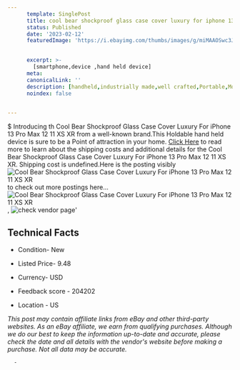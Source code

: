 ```yaml
---
      template: SinglePost
      title: cool bear shockproof glass case cover luxury for iphone 13 pro max 12 11 xs xr
      status: Published
      date: '2023-02-12'
      featuredImage: 'https://i.ebayimg.com/thumbs/images/g/miMAAOSwc3JjwQNA/s-l225.jpg'
       

      excerpt: >-
        [smartphone,device ,hand held device]
      meta:
      canonicalLink: ''
      description: [handheld,industrially made,well crafted,Portable,Mobile,Compact,Convenient,Lightweight,Maneuverable,Man-portable,Miniature,Carriable,Hand-held,Light,Holdable,Transportable,Mobile device,Pocket-sized,On-the-go,Wireless,Cordless,Compact size,Convenient size, smartphone,device ,hand held device]
      noindex: false
      

---
```

$
      Introducing th Cool Bear Shockproof Glass Case Cover Luxury For iPhone 13 Pro Max 12 11 XS XR from a well-known brand.This Holdable hand held device is sure to be a Point of attraction  in your home. [Click Here](https://www.ebay.com/itm/165364327271?hash=item26807b6367%3Ag%3AmiMAAOSwc3JjwQNA&mkevt=1&mkcid=1&mkrid=711-53200-19255-0&campid=%253CePNCampaignId%253E&customid=%253CreferenceId%253E&toolid=10049) to read more to learn about the shipping costs and additional details for the Cool Bear Shockproof Glass Case Cover Luxury For iPhone 13 Pro Max 12 11 XS XR. Shipping cost is undefined.Here is the posting visibly ![Cool Bear Shockproof Glass Case Cover Luxury For iPhone 13 Pro Max 12 11 XS XR](https://i.ebayimg.com/thumbs/images/g/miMAAOSwc3JjwQNA/s-l225.jpg) to check out more postings here... ![Cool Bear Shockproof Glass Case Cover Luxury For iPhone 13 Pro Max 12 11 XS XR](https://i.ebayimg.com/images/g/miMAAOSwc3JjwQNA/s-l960.jpg), ![check vendor page](https://origin-galleryplus.ebayimg.com/ws/web/165364327271_2_0_1/225x225.jpg,https://origin-galleryplus.ebayimg.com/ws/web/165364327271_3_0_1/225x225.jpg,https://origin-galleryplus.ebayimg.com/ws/web/165364327271_4_0_1/225x225.jpg,https://origin-galleryplus.ebayimg.com/ws/web/165364327271_5_0_1/225x225.jpg,https://origin-galleryplus.ebayimg.com/ws/web/165364327271_6_0_1/225x225.jpg,https://origin-galleryplus.ebayimg.com/ws/web/165364327271_7_0_1/225x225.jpg,https://origin-galleryplus.ebayimg.com/ws/web/165364327271_8_0_1/225x225.jpg,https://origin-galleryplus.ebayimg.com/ws/web/165364327271_9_0_1/225x225.jpg)'

      

 ## Technical Facts 



     
      

 - Condition- New 


      

 - Listed Price- 9.48 


      

 - Currency- USD 


      

 - Feedback score - 204202 


      

 - Location - US 


      
      

 *_This post may contain affiliate links from eBay and other third-party websites. As an eBay affiliate, we earn from qualifying purchases. Although we do our best to keep the information up-to-date and accurate, please check the date and all details with the vendor's website before making a purchase. Not all data may be accurate._*




      -
